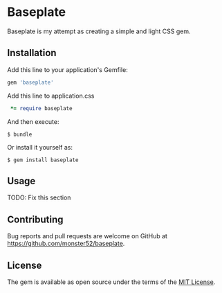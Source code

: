 # Baseplate

Baseplate is my attempt as creating a simple and light CSS gem.

## Installation

Add this line to your application's Gemfile:

```ruby
gem 'baseplate'
```

Add this line to application.css

```ruby
 *= require baseplate
```

And then execute:

    $ bundle

Or install it yourself as:

    $ gem install baseplate

## Usage

TODO: Fix this section

## Contributing

Bug reports and pull requests are welcome on GitHub at https://github.com/monster52/baseplate.


## License

The gem is available as open source under the terms of the [MIT License](http://opensource.org/licenses/MIT).

